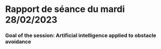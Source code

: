 # Rapport de séance du mardi 28/02/2023

### Goal of the session: Artificial intelligence applied to obstacle avoidance

<br />


